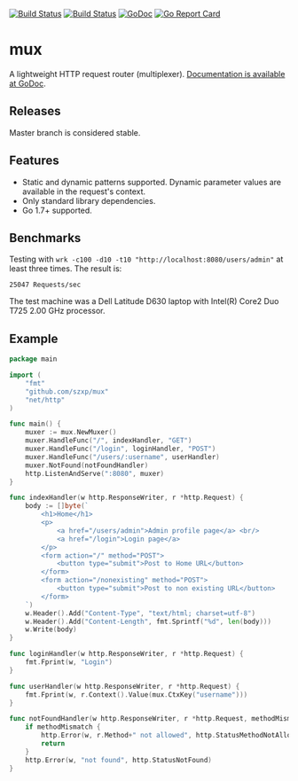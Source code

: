 [![Build Status](https://travis-ci.org/szxp/mux.svg?branch=master)](https://travis-ci.org/szxp/mux)
[![Build Status](https://ci.appveyor.com/api/projects/status/github/szxp/mux?branch=master&svg=true)](https://ci.appveyor.com/project/szxp/mux)
[![GoDoc](https://godoc.org/github.com/szxp/mux?status.svg)](https://godoc.org/github.com/szxp/mux)
[![Go Report Card](https://goreportcard.com/badge/github.com/szxp/mux)](https://goreportcard.com/report/github.com/szxp/mux)

# mux
A lightweight HTTP request router (multiplexer). [Documentation is available at GoDoc](https://godoc.org/github.com/szxp/mux).

## Releases
Master branch is considered stable. 

## Features
 * Static and dynamic patterns supported. Dynamic parameter values are available in the request's context.
 * Only standard library dependencies.
 * Go 1.7+ supported.
 
## Benchmarks
Testing with `wrk -c100 -d10 -t10 "http://localhost:8080/users/admin"` at least three times. The result is:

```
25047 Requests/sec
```
The test machine was a Dell Latitude D630 laptop with Intel(R) Core2 Duo T725 2.00 GHz processor.

## Example
```go
package main

import (
	"fmt"
	"github.com/szxp/mux"
	"net/http"
)

func main() {
	muxer := mux.NewMuxer()
	muxer.HandleFunc("/", indexHandler, "GET")
	muxer.HandleFunc("/login", loginHandler, "POST")
	muxer.HandleFunc("/users/:username", userHandler)
	muxer.NotFound(notFoundHandler)
	http.ListenAndServe(":8080", muxer)
}

func indexHandler(w http.ResponseWriter, r *http.Request) {
	body := []byte(`
		<h1>Home</h1>
		<p>
			<a href="/users/admin">Admin profile page</a> <br/>
			<a href="/login">Login page</a>
		</p>
		<form action="/" method="POST">
			<button type="submit">Post to Home URL</button>
		</form>
		<form action="/nonexisting" method="POST">
			<button type="submit">Post to non existing URL</button>
		</form>
	`)
	w.Header().Add("Content-Type", "text/html; charset=utf-8")
	w.Header().Add("Content-Length", fmt.Sprintf("%d", len(body)))
	w.Write(body)
}

func loginHandler(w http.ResponseWriter, r *http.Request) {
	fmt.Fprint(w, "Login")
}

func userHandler(w http.ResponseWriter, r *http.Request) {
	fmt.Fprint(w, r.Context().Value(mux.CtxKey("username")))
}

func notFoundHandler(w http.ResponseWriter, r *http.Request, methodMismatch bool) {
	if methodMismatch {
		http.Error(w, r.Method+" not allowed", http.StatusMethodNotAllowed)
		return
	}
	http.Error(w, "not found", http.StatusNotFound)
}
```
